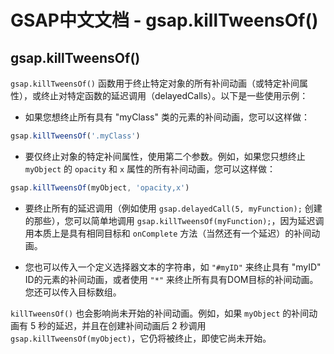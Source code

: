 # GSAP中文文档 - gsap.killTweensOf()

## gsap.killTweensOf()

`gsap.killTweensOf()` 函数用于终止特定对象的所有补间动画（或特定补间属性），或终止对特定函数的延迟调用（delayedCalls）。以下是一些使用示例：

- 如果您想终止所有具有 "myClass" 类的元素的补间动画，您可以这样做：

```javascript
gsap.killTweensOf('.myClass')
```

- 要仅终止对象的特定补间属性，使用第二个参数。例如，如果您只想终止 `myObject` 的 `opacity` 和 `x` 属性的所有补间动画，您可以这样做：

```javascript
gsap.killTweensOf(myObject, 'opacity,x')
```

- 要终止所有的延迟调用（例如使用 `gsap.delayedCall(5, myFunction);` 创建的那些），您可以简单地调用 `gsap.killTweensOf(myFunction);`，因为延迟调用本质上是具有相同目标和 `onComplete` 方法（当然还有一个延迟）的补间动画。

- 您也可以传入一个定义选择器文本的字符串，如 `"#myID"` 来终止具有 "myID" ID的元素的补间动画，或者使用 `"*"` 来终止所有具有DOM目标的补间动画。您还可以传入目标数组。

`killTweensOf()` 也会影响尚未开始的补间动画。例如，如果 `myObject` 的补间动画有 5 秒的延迟，并且在创建补间动画后 2 秒调用 `gsap.killTweensOf(myObject)`，它仍将被终止，即使它尚未开始。

